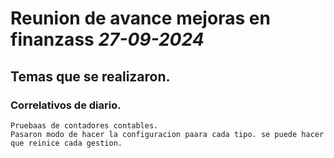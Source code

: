 # Reunion de avance mejoras en finanzass *27-09-2024*
## Temas que se realizaron.
### Correlativos de diario.
    Pruebaas de contadores contables. 
    Pasaron modo de hacer la configuracion paara cada tipo. se puede hacer que reinice cada gestion.

### 